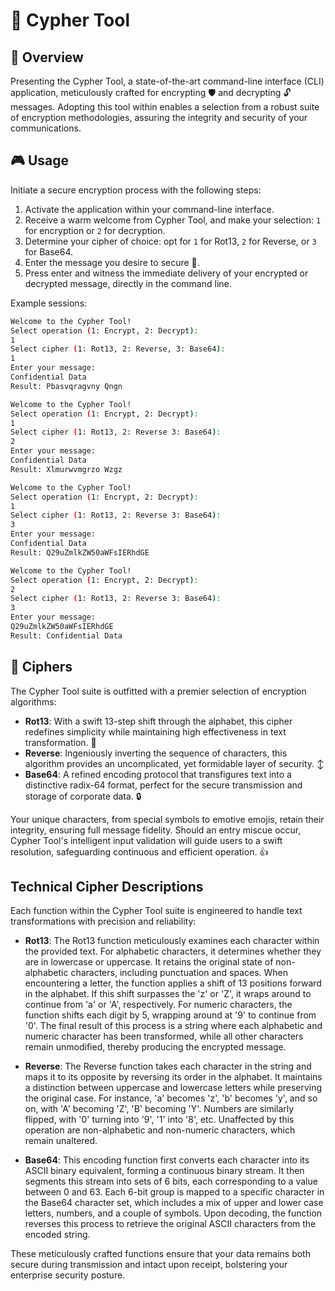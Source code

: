 # 🚀 Cypher Tool

## 🌟 Overview

Presenting the Cypher Tool, a state-of-the-art command-line interface (CLI) application, meticulously crafted for encrypting 🛡️ and decrypting 🔓 messages. Adopting this tool within enables a selection from a robust suite of encryption methodologies, assuring the integrity and security of your communications.

## 🎮 Usage

Initiate a secure encryption process with the following steps:

1. Activate the application within your command-line interface.
2. Receive a warm welcome from Cypher Tool, and make your selection: `1` for encryption or `2` for decryption.
3. Determine your cipher of choice: opt for `1` for Rot13, `2` for Reverse, or `3` for Base64.
4. Enter the message you desire to secure 📝.
5. Press enter and witness the immediate delivery of your encrypted or decrypted message, directly in the command line.

Example sessions:

```bash
Welcome to the Cypher Tool!
Select operation (1: Encrypt, 2: Decrypt):
1
Select cipher (1: Rot13, 2: Reverse, 3: Base64):
1
Enter your message:
Confidential Data
Result: Pbasvqragvny Qngn
```
```bash
Welcome to the Cypher Tool!
Select operation (1: Encrypt, 2: Decrypt):
1
Select cipher (1: Rot13, 2: Reverse 3: Base64):
2
Enter your message:
Confidential Data
Result: Xlmurwvmgrzo Wzgz
```
```bash
Welcome to the Cypher Tool!
Select operation (1: Encrypt, 2: Decrypt):
1
Select cipher (1: Rot13, 2: Reverse 3: Base64):
3
Enter your message:
Confidential Data
Result: Q29uZmlkZW50aWFsIERhdGE
```
```bash
Welcome to the Cypher Tool!
Select operation (1: Encrypt, 2: Decrypt):
2
Select cipher (1: Rot13, 2: Reverse 3: Base64):
3
Enter your message:
Q29uZmlkZW50aWFsIERhdGE
Result: Confidential Data
```
## 🧩 Ciphers

The Cypher Tool suite is outfitted with a premier selection of encryption algorithms:

- **Rot13**: With a swift 13-step shift through the alphabet, this cipher redefines simplicity while maintaining high effectiveness in text transformation. 🔄
- **Reverse**: Ingeniously inverting the sequence of characters, this algorithm provides an uncomplicated, yet formidable layer of security. ↕️
- **Base64**: A refined encoding protocol that transfigures text into a distinctive radix-64 format, perfect for the secure transmission and storage of corporate data. 🔒

Your unique characters, from special symbols to emotive emojis, retain their integrity, ensuring full message fidelity. Should an entry miscue occur, Cypher Tool's intelligent input validation will guide users to a swift resolution, safeguarding continuous and efficient operation. 👍

## Technical Cipher Descriptions

Each function within the Cypher Tool suite is engineered to handle text transformations with precision and reliability:

- **Rot13**: The Rot13 function meticulously examines each character within the provided text. For alphabetic characters, it determines whether they are in lowercase or uppercase. It retains the original state of non-alphabetic characters, including punctuation and spaces. When encountering a letter, the function applies a shift of 13 positions forward in the alphabet. If this shift surpasses the 'z' or 'Z', it wraps around to continue from 'a' or 'A', respectively. For numeric characters, the function shifts each digit by 5, wrapping around at '9' to continue from '0'. The final result of this process is a string where each alphabetic and numeric character has been transformed, while all other characters remain unmodified, thereby producing the encrypted message.

- **Reverse**: The Reverse function takes each character in the string and maps it to its opposite by reversing its order in the alphabet. It maintains a distinction between uppercase and lowercase letters while preserving the original case. For instance, 'a' becomes 'z', 'b' becomes 'y', and so on, with 'A' becoming 'Z', 'B' becoming 'Y'. Numbers are similarly flipped, with '0' turning into '9', '1' into '8', etc. Unaffected by this operation are non-alphabetic and non-numeric characters, which remain unaltered.

- **Base64**: This encoding function first converts each character into its ASCII binary equivalent, forming a continuous binary stream. It then segments this stream into sets of 6 bits, each corresponding to a value between 0 and 63. Each 6-bit group is mapped to a specific character in the Base64 character set, which includes a mix of upper and lower case letters, numbers, and a couple of symbols. Upon decoding, the function reverses this process to retrieve the original ASCII characters from the encoded string.

These meticulously crafted functions ensure that your data remains both secure during transmission and intact upon receipt, bolstering your enterprise security posture.
